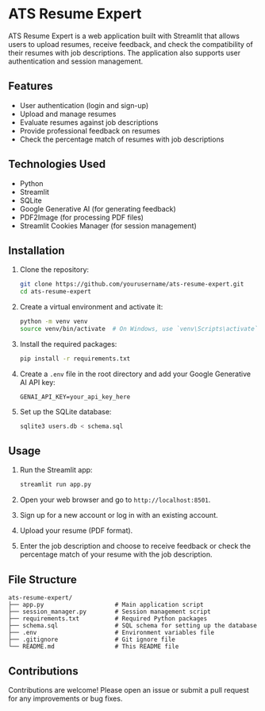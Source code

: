 # ATS Resume Expert

ATS Resume Expert is a web application built with Streamlit that allows users to upload resumes, receive feedback, and check the compatibility of their resumes with job descriptions. The application also supports user authentication and session management.

## Features

- User authentication (login and sign-up)
- Upload and manage resumes
- Evaluate resumes against job descriptions
- Provide professional feedback on resumes
- Check the percentage match of resumes with job descriptions

## Technologies Used

- Python
- Streamlit
- SQLite
- Google Generative AI (for generating feedback)
- PDF2Image (for processing PDF files)
- Streamlit Cookies Manager (for session management)

## Installation

1. Clone the repository:

    ```bash
    git clone https://github.com/yourusername/ats-resume-expert.git
    cd ats-resume-expert
    ```

2. Create a virtual environment and activate it:

    ```bash
    python -m venv venv
    source venv/bin/activate  # On Windows, use `venv\Scripts\activate`
    ```

3. Install the required packages:

    ```bash
    pip install -r requirements.txt
    ```

4. Create a `.env` file in the root directory and add your Google Generative AI API key:

    ```env
    GENAI_API_KEY=your_api_key_here
    ```

5. Set up the SQLite database:

    ```bash
    sqlite3 users.db < schema.sql
    ```

## Usage

1. Run the Streamlit app:

    ```bash
    streamlit run app.py
    ```

2. Open your web browser and go to `http://localhost:8501`.

3. Sign up for a new account or log in with an existing account.

4. Upload your resume (PDF format).

5. Enter the job description and choose to receive feedback or check the percentage match of your resume with the job description.

## File Structure

```plaintext
ats-resume-expert/
├── app.py                    # Main application script
├── session_manager.py        # Session management script
├── requirements.txt          # Required Python packages
├── schema.sql                # SQL schema for setting up the database
├── .env                      # Environment variables file
├── .gitignore                # Git ignore file
└── README.md                 # This README file
```
## Contributions
Contributions are welcome! Please open an issue or submit a pull request for any improvements or bug fixes.
